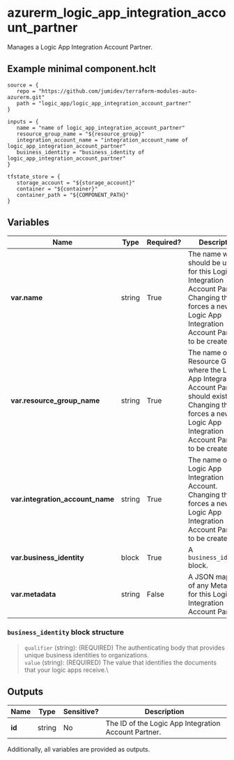 # azurerm_logic_app_integration_account_partner

Manages a Logic App Integration Account Partner.

## Example minimal component.hclt

```hcl
source = {
   repo = "https://github.com/jumidev/terraform-modules-auto-azurerm.git" 
   path = "logic_app/logic_app_integration_account_partner" 
}

inputs = {
   name = "name of logic_app_integration_account_partner" 
   resource_group_name = "${resource_group}" 
   integration_account_name = "integration_account_name of logic_app_integration_account_partner" 
   business_identity = "business_identity of logic_app_integration_account_partner" 
}

tfstate_store = {
   storage_account = "${storage_account}" 
   container = "${container}" 
   container_path = "${COMPONENT_PATH}" 
}

```

## Variables

| Name | Type | Required? |  Description |
| ---- | ---- | --------- |  ----------- |
| **var.name** | string | True | The name which should be used for this Logic App Integration Account Partner. Changing this forces a new Logic App Integration Account Partner to be created. | 
| **var.resource_group_name** | string | True | The name of the Resource Group where the Logic App Integration Account Partner should exist. Changing this forces a new Logic App Integration Account Partner to be created. | 
| **var.integration_account_name** | string | True | The name of the Logic App Integration Account. Changing this forces a new Logic App Integration Account Partner to be created. | 
| **var.business_identity** | block | True | A `business_identity` block. | 
| **var.metadata** | string | False | A JSON mapping of any Metadata for this Logic App Integration Account Partner. | 

### `business_identity` block structure

> `qualifier` (string): (REQUIRED) The authenticating body that provides unique business identities to organizations.\
> `value` (string): (REQUIRED) The value that identifies the documents that your logic apps receive.\



## Outputs

| Name | Type | Sensitive? | Description |
| ---- | ---- | --------- | --------- |
| **id** | string | No  | The ID of the Logic App Integration Account Partner. | 

Additionally, all variables are provided as outputs.
